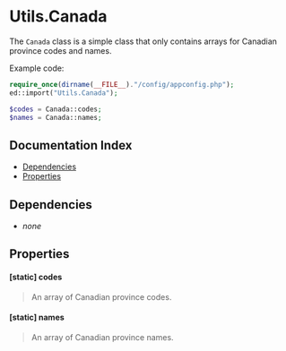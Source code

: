 # Utils.Canada

The `Canada` class is a simple class that only contains arrays for Canadian province codes and names.

Example code:
```php
require_once(dirname(__FILE__)."/config/appconfig.php");
ed::import("Utils.Canada");

$codes = Canada::codes;
$names = Canada::names;
```

## Documentation Index

* [Dependencies](#dependencies)
* [Properties](#properties)

## Dependencies

* *none*

## Properties

#### [static] codes
> An array of Canadian province codes.

#### [static] names
> An array of Canadian province names.